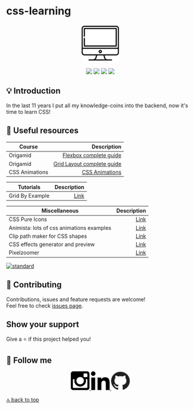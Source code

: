 # css-learning

<span id="top"></span>

<p align="center">
   <a href="#"><img src="https://github.com/pauloluan/assets/blob/master/front.png?raw=true" width="100"></a>
</p>

<p align="center">  
  <a href="https://forthebadge.com"><img src="https://forthebadge.com/images/badges/fuck-it-ship-it.svg"></a>
  <a href="https://forthebadge.com"><img src="https://forthebadge.com/images/badges/designed-in-ms-paint.svg"></a>
  <a href="https://forthebadge.com"><img src="https://forthebadge.com/images/badges/contains-technical-debt.svg"></a>
  <a href="https://forthebadge.com"><img src="https://forthebadge.com/images/badges/no-ragrets.svg"></a>
</p>

## 💡 Introduction

In the last 11 years I put all my knowledge-coins into the backend, now it's time to learn CSS!

## 📝 Useful resources

| Course         |                                                                    Description |
| -------------- | -----------------------------------------------------------------------------: |
| Origamid       | [Flexbox complete guide](https://origamid.com/projetos/flexbox-guia-completo/) |
| Origamid       |                     [Grid Layout complete guide](https://youtu.be/hKXOVD2Yrj8) |
| CSS Animations |                                   [CSS Animations](https://css-animations.io/) |

| Tutorials       |                        Description |
| --------------- | ---------------------------------: |
| Grid By Example | [Link](https://gridbyexample.com/) |

| Miscellaneous                             |                                                                                     Description |
| ----------------------------------------- | ----------------------------------------------------------------------------------------------: |
| CSS Pure Icons                            |                                                                  [Link](https://cssicon.space/) |
| Animista: lots of css animations examples |                                                                   [Link](https://animista.net/) |
| Clip path maker for CSS shapes            |                                                        [Link](https://bennettfeely.com/clippy/) |
| CSS effects generator and preview         |                                                               [Link](https://cssgenerator.org/) |
| Pixelzoomer                               | [Link](https://chrome.google.com/webstore/detail/pixelzoomer/fogkjckfkdcnmnnfmbieljpkmmihhpao/) |

[![standard][standard-image]][standard-url]

[standard-image]: https://img.shields.io/badge/code%20style-standard-brightgreen.svg?style=for-the-badge
[standard-url]: http://npm.im/standard

## 🤝 Contributing

Contributions, issues and feature requests are welcome!<br />Feel free to check [issues page](https://github.com/pauloluan/css-learning/issues).

## Show your support

Give a ⭐️ if this project helped you!

## 👤 Follow me

<p align="center">
  <a href="http://bit.ly/reativa-insta">
    <img src="https://github.com/pauloluan/assets/blob/master/insta.png" width="50"  alt="Follow me on Instagram" />
  </a>
  <a href="https://bit.ly/pauloluan/">
    <img src="https://github.com/pauloluan/assets/blob/master/linkedin.png?raw=true" width="50" alt="Follow me on Linkedin" />
  </a>
  <a href="https://github.com/pauloluan">
    <img src="https://github.com/pauloluan/assets/blob/master/github.png?raw=true" width="50"  alt="Follow me on Github" />
  </a>
</p>

[🔝 back to top](#top)
